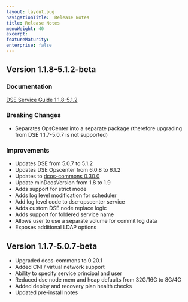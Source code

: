 ```yaml
---
layout: layout.pug
navigationTitle:  Release Notes
title: Release Notes
menuWeight: 40
excerpt:
featureMaturity:
enterprise: false
---
```


## Version 1.1.8-5.1.2-beta

### Documentation
[DSE Service Guide 1.1.8-5.1.2](https://gist.github.com/NimaVaziri/7da71cf88a2fda04297de208de311b32)

### Breaking Changes
- Separates OpsCenter into a separate package (therefore upgrading from DSE 1.1.7-5.0.7 is not
supported)

### Improvements
- Updates DSE from 5.0.7 to 5.1.2
- Updates DSE Opscenter from 6.0.8 to 6.1.2
- Updates to [dcos-commons 0.30.0](https://github.com/mesosphere/dcos-commons/releases/tag/0.30.0)
- Update minDcosVersion from 1.8 to 1.9
- Adds support for strict mode
- Adds log level modification for scheduler
- Add log level code to dse-opscenter service
- Adds custom DSE node replace logic
- Adds support for foldered service name
- Allows user to use a separate volume for commit log data
- Exposes additional LDAP options

## Version 1.1.7-5.0.7-beta

* Upgraded dcos-commons to 0.20.1
* Added CNI / virtual network support
* Ability to specify service principal and user
* Reduced dse node mem and heap defaults from 32G/16G to 8G/4G
* Added deploy and recovery plan health checks
* Updated pre-install notes

